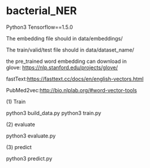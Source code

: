 # bacterial_NER

Python3 Tensorflow==1.5.0

The embedding file should in   data/embeddings/

The train/valid/test file should in data/dataset_name/

the pre_trained word embedding can download in  
glove: https://nlp.stanford.edu/projects/glove/

fastText:https://fasttext.cc/docs/en/english-vectors.html

PubMed2vec:http://bio.nlplab.org/#word-vector-tools

(1) Train 

python3 build_data.py
python3 train.py

(2) evaluate

python3 evaluate.py

(3) predict

python3 predict.py
